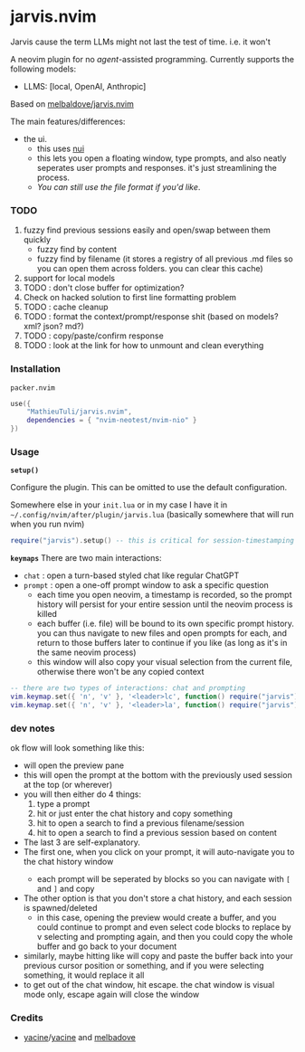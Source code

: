 # jarvis.nvim

Jarvis cause the term LLMs might not last the test of time. i.e. it won't

A neovim plugin for no *agent*-assisted programming. Currently supports the following models:
- LLMS: [local, OpenAI, Anthropic]

Based on [melbaldove/jarvis.nvim](https://github.com/melbaldove/llm.nvim)

The main features/differences:
- the ui. 
    - this uses [nui](https://github.com/MunifTanjim/nui.nvim)
    - this lets you open a floating window, type prompts, and also neatly seperates user prompts and responses. it's just streamlining the process.
    - *You can still use the file format if you'd like*.

### TODO
1. fuzzy find previous sessions easily and open/swap between them quickly
    - fuzzy find by content
    - fuzzy find by filename (it stores a registry of all previous .md files so you can open them across folders. you can clear this cache)
1. support for local models
1. TODO : don't close buffer for optimization?
1. Check on hacked solution to first line formatting problem
1. TODO : cache cleanup
1. TODO : format the context/prompt/response shit (based on models? xml? json? md?)
1. TODO : copy/paste/confirm response
1. TODO : look at the link for how to unmount and clean everything

### Installation

`packer.nvim`
```lua
use({
    "MathieuTuli/jarvis.nvim",
    dependencies = { "nvim-neotest/nvim-nio" }
})
```

### Usage

**`setup()`**

Configure the plugin. This can be omitted to use the default configuration.

Somewhere else in your `init.lua` or in my case I have it in `~/.config/nvim/after/plugin/jarvis.lua` (basically somewhere that will run when you run nvim)
```lua
require("jarvis").setup() -- this is critical for session-timestamping
```

**`keymaps`**
There are two main interactions:
- `chat` : open a turn-based styled chat like regular ChatGPT
- `prompt` : open a one-off prompt window to ask a specific question
    - each time you open neovim, a timestamp is recorded, so the prompt history will persist for your entire session until the neovim process is killed
    - each buffer (i.e. file) will be bound to its own specific prompt history. you can thus navigate to new files and open prompts for each, and return to those buffers later to continue if you like (as long as it's in the same neovim process)
    - this window will also copy your visual selection from the current file, otherwise there won't be any copied context
```lua
-- there are two types of interactions: chat and prompting
vim.keymap.set({ 'n', 'v' }, '<leader>lc', function() require("jarvis").interact("chat") end, { desc = 'chat with jarvis' })
vim.keymap.set({ 'n', 'v' }, '<leader>la', function() require("jarvis").interact("prompt") end, { desc = 'prompt jarvis' })
```
### dev notes
ok flow will look something like this:
- <c-llm> will open the preview pane
- this will open the prompt at the bottom with the previously used session at the top (or wherever)
- you will then either do 4 things:
    1. type a prompt
    1. hit <c-c> or just <CR> enter the chat history and copy something
    1. hit <c-s> to open a search to find a previous filename/session
    1. hit <c-f> to open a search to find a previous session based on content
- The last 3 are self-explanatory.
- The first one, when you click <CR> on your prompt, it will auto-navigate you to the chat history window
    - each prompt will be seperated by blocks so you can navigate with `[` and `]` and copy
- The other option is that you don't store a chat history, and each session is spawned/deleted
    - in this case, opening the preview would create a buffer, and you could continue to prompt and even select code blocks to replace by v selecting and prompting again, and then you could copy the whole buffer and go back to your document
- similarly, maybe hitting like <ctrl-y> will copy and paste the buffer back into your previous cursor position or something, and if you were selecting something, it would replace it all
- to get out of the chat window, hit escape. the chat window is visual mode only, escape again will close the window

### Credits

- [yacine](https://twitter.com/i/broadcasts/1kvJpvRPjNaKE)/[yacine](https://github.com/yacineMTB/llm.nvim) and [melbadove](https://github.com/melbaldove/llm.nvim)
